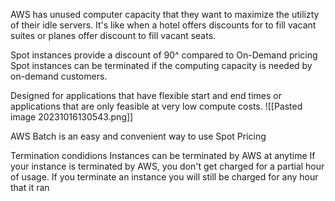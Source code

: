 AWS has unused computer capacity that they want to maximize the utilizty of their idle servers. It's like when a hotel offers discounts for to fill vacant suites or planes offer discount to fill vacant seats.

Spot instances provide a discount of 90^ compared to On-Demand pricing
Spot instances can be terminated if the computing capacity is needed by on-demand customers.

Designed for applications that have flexible start and end times or applications that are only feasible at very low compute costs.
![[Pasted image 20231016130543.png]]

AWS Batch is an easy and convenient way to use Spot Pricing

Termination condidions
Instances can be terminated by AWS at anytime
If your instance is terminated by AWS, you don't get charged for a partial hour of usage.
If you terminate an instance you will still be charged for any hour that it ran